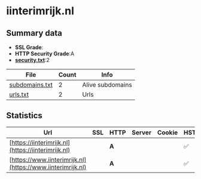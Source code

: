 

# iinterimrijk.nl
## Summary data


 - **SSL Grade**:
 - **HTTP Security Grade**:A
 - **[security.txt](https://www.digitaleoverheid.nl/nieuws/standaard-security-txt-nu-verplicht-voor-overheid/)**:2


| File       | Count | Info |
|------------|-------|------|
|[subdomains.txt](/data/iinterimrijk.nl/subdomains.txt)|2|Alive subdomains|
|[urls.txt](/data/iinterimrijk.nl/urls.txt)|2|Urls|


## Statistics


| Url | SSL | HTTP | Server | Cookie | HSTS | CORS | CTO | CSP | XFO | XXP | RP |FP| Tech |Title |
|--------|-------|-------|------|------|------|------|------|------|------|------|------|------|------|------|
|[https://iinterimrijk.nl](https://iinterimrijk.nl)| | **A**|| |:white_check_mark: | | | | :white_check_mark: | :white_check_mark: | :white_check_mark: | |HSTS||
|[https://www.iinterimrijk.nl](https://www.iinterimrijk.nl)| | **A**|| |:white_check_mark: | | | | :white_check_mark: | :white_check_mark: | :white_check_mark: | |Bootstrap HSTS|Vacatures - I-In...|


